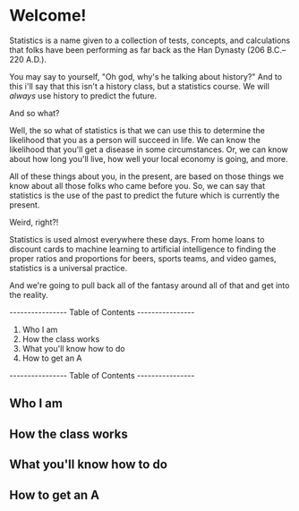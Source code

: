 # Welcome!

Statistics is a name given to a collection of tests, concepts, and calculations that folks have been performing as far back as the Han Dynasty (206 B.C.–220 A.D.). 

You may say to yourself, "Oh god, why's he talking about history?" And to this i'll say that this isn't a history class, but a statistics course. We will *always* use history to predict the future. 

And so what?

Well, the so what of statistics is that we can use this to determine the likelihood that you as a person will succeed in life. We can know the likelihood that you'll get a disease in some circumstances. Or, we can know about how long you'll live, how well your local economy is going, and more.

All of these things about you, in the present, are based on those things we know about all those folks who came before you. So, we can say that statistics is the use of the past to predict the future which is currently the present. 

Weird, right?!

Statistics is used almost everywhere these days. From home loans to discount cards to machine learning to artificial intelligence to finding the proper ratios and proportions for beers, sports teams, and video games, statistics is a universal practice.

And we're going to pull back all of the fantasy around all of that and get into the reality.

---------------- Table of Contents ---------------- 

1. Who I am
2. How the class works
3. What you'll know how to do
4. How to get an A

---------------- Table of Contents ---------------- 

## Who I am

## How the class works

## What you'll know how to do

## How to get an A

